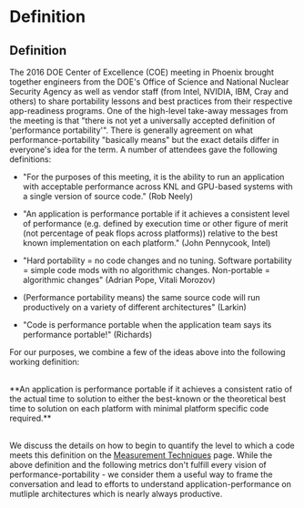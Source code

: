 # Definition

## Definition

The 2016 DOE Center of Excellence (COE) meeting in Phoenix brought together engineers from the DOE's Office of Science and National Nuclear Security Agency 
as well as vendor staff (from Intel, NVIDIA, IBM, Cray and others) to share portability lessons and best practices from their respective app-readiness 
programs. One of the high-level take-away messages from the meeting is that "there is not yet a universally accepted definition of 'performance 
portability'". 
There is generally agreement on what performance-portability "basically means" but the exact details differ in everyone's idea for the term. A number of 
attendees 
gave the following definitions:

* "For the purposes of this meeting, it is the ability to run an application with acceptable performance across KNL and GPU-based systems with a single 
version of source code." (Rob Neely)

* "An application is performance portable if it achieves a consistent level of performance (e.g. defined by execution time or
other figure of merit (not percentage of peak flops across platforms)) relative to the best known implementation on each platform." (John Pennycook, Intel)

* "Hard portability = no code changes and no tuning. Software portability = simple code mods with no algorithmic changes. Non-portable = algorithmic changes" (Adrian Pope, Vitali Morozov)

* (Performance portability means) the same source code will run productively on a variety of different architectures" (Larkin)

* "Code is performance portable when the application team says its performance portable!" (Richards)

For our purposes, we combine a few of the ideas above into the following working definition:

<br>
**An application is performance portable if it achieves a consistent ratio of the actual time to solution to either the best-known or the theoretical best time to 
solution on each platform with minimal platform specific code required.**
<br><br>

We discuss the details on how to begin to quantify the level to which a code meets this definition on the 
[Measurement Techniques](/perfport/measurements/index.md) page. While the above definition and the following metrics don't fulfill every vision of performance-portability - we consider them a useful way to frame the conversation and lead to efforts to understand application-performance on mutliple architectures which is nearly always productive.

